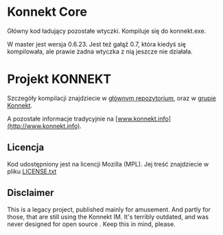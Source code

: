 Konnekt Core
============

Główny kod ładujący pozostałe wtyczki. Kompiluje się do konnekt.exe.

W master jest wersja 0.6.23. Jest też gałąź 0.7, która kiedyś się kompilowała, ale prawie żadna wtyczka z nią jeszcze nie działała.


# Projekt KONNEKT

Szczegóły kompilacji znajdziecie w [głównym repozytorium](https://github.com/Konnekt/konnekt), oraz w [grupie Konnekt](https://github.com/Konnekt).

A pozostałe informacje tradycyjnie na [www.konnekt.info](http://www.konnekt.info).

## Licencja

Kod udostępniony jest na licencji Mozilla (MPL). Jej treść znajdziecie w pliku [LICENSE.txt](LICENSE.txt)

## Disclaimer

This is a legacy project, published mainly for amusement. And partly for those, that are still using the Konnekt IM. It's terribly outdated, and was never designed for open source . Keep this in mind, please.
